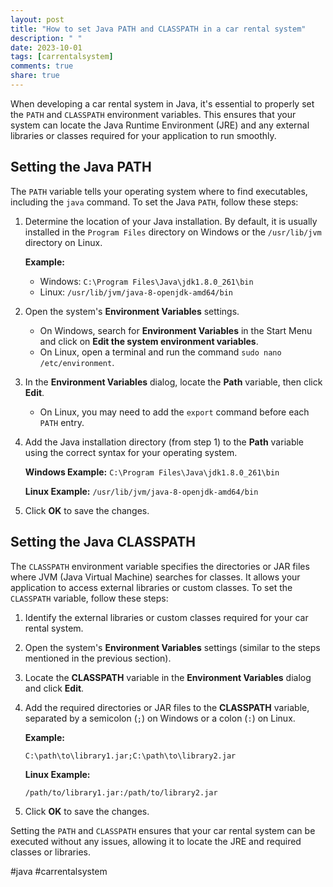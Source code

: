 ```yaml
---
layout: post
title: "How to set Java PATH and CLASSPATH in a car rental system"
description: " "
date: 2023-10-01
tags: [carrentalsystem]
comments: true
share: true
---
```


When developing a car rental system in Java, it's essential to properly set the `PATH` and `CLASSPATH` environment variables. This ensures that your system can locate the Java Runtime Environment (JRE) and any external libraries or classes required for your application to run smoothly.

## Setting the Java PATH

The `PATH` variable tells your operating system where to find executables, including the `java` command. To set the Java `PATH`, follow these steps:

1. Determine the location of your Java installation. By default, it is usually installed in the `Program Files` directory on Windows or the `/usr/lib/jvm` directory on Linux.
   
   **Example:**
   - Windows: `C:\Program Files\Java\jdk1.8.0_261\bin`
   - Linux: `/usr/lib/jvm/java-8-openjdk-amd64/bin`

2. Open the system's **Environment Variables** settings.
   - On Windows, search for **Environment Variables** in the Start Menu and click on **Edit the system environment variables**.
   - On Linux, open a terminal and run the command `sudo nano /etc/environment`.

3. In the **Environment Variables** dialog, locate the **Path** variable, then click **Edit**.
   - On Linux, you may need to add the `export` command before each `PATH` entry.
   
4. Add the Java installation directory (from step 1) to the **Path** variable using the correct syntax for your operating system.
   
   **Windows Example:** `C:\Program Files\Java\jdk1.8.0_261\bin`
   
   **Linux Example:** `/usr/lib/jvm/java-8-openjdk-amd64/bin`

5. Click **OK** to save the changes.

## Setting the Java CLASSPATH

The `CLASSPATH` environment variable specifies the directories or JAR files where JVM (Java Virtual Machine) searches for classes. It allows your application to access external libraries or custom classes. To set the `CLASSPATH` variable, follow these steps:

1. Identify the external libraries or custom classes required for your car rental system.

2. Open the system's **Environment Variables** settings (similar to the steps mentioned in the previous section).

3. Locate the **CLASSPATH** variable in the **Environment Variables** dialog and click **Edit**.

4. Add the required directories or JAR files to the **CLASSPATH** variable, separated by a semicolon (`;`) on Windows or a colon (`:`) on Linux.

   **Example:**
   ```
   C:\path\to\library1.jar;C:\path\to\library2.jar
   ```
   
   **Linux Example:**
   ```
   /path/to/library1.jar:/path/to/library2.jar
   ```

5. Click **OK** to save the changes.

Setting the `PATH` and `CLASSPATH` ensures that your car rental system can be executed without any issues, allowing it to locate the JRE and required classes or libraries.

#java #carrentalsystem